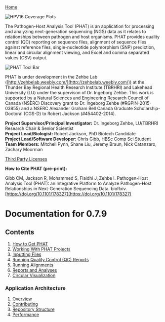[Home](https://chgibb.github.io/PHATDocs/)

![HPV16 Coverage Plots](https://chgibb.github.io//PHATDocs/docs/releases/0.1.0-beta.1/covHPV16white.png)

The Pathogen-Host Analysis Tool (PHAT) is an application for processing and analyzing next-generation sequencing (NGS) data as it relates to relationships between pathogen and host organisms. PHAT provides quality control (QC) reporting on sequence files, alignment of sequence files against reference files, single-nucleotide polymorphism (SNP) prediction, linear and circular alignment viewing, and Excel and comma separated values (CSV) output.

![PHAT Tool Bar](https://chgibb.github.io//PHATDocs/docs/releases/0.7.9/PHATtoolbar.png)

PHAT is under development in the Zehbe Lab ([http://zehbelab.weebly.com/](http://zehbelab.weebly.com/)) at the Thunder Bay Regional Health Research Institute (TBRHRI) and Lakehead University (LU) under the supervison of Dr. Ingeborg Zehbe. This work is supported by a Natural Sciences and Engineering Research Council of Canada (NSERC) Discovery grant to Dr. Ingeborg Zehbe (#RGPIN-2015-03855) and a NSERC Alexander Graham Bell Canada Graduate Scholarship-Doctoral (CGS-D) to Robert Jackson (#454402-2014).

**Project Supervisor/Principal Investigator:** Dr. Ingeborg Zehbe, LU/TBRHRI Research Chair & Senior Scientist    
**Project Lead/Biologist:** Robert Jackson, PhD Biotech Candidate    
**Project Lead/Software Developer:** Chris Gibb, HBSc Comp Sci Student  
**Team Members:** Mitchell Pynn, Shane Liu, Jeremy Braun, Nick Catanzaro, Zachary Moorman

[Third Party Licenses](https://chgibb.github.io/PHATDocs/docs/releases/0.7.9/thirdParty)

**How to Cite PHAT (pre-print):**

Gibb CM, Jackson R, Mohammed S, Fiaidhi J, Zehbe I. Pathogen-Host Analysis Tool (PHAT): an Integrative Platform to Analyze Pathogen-Host Relationships in Next-Generation Sequencing Data. bioRxiv. [https://doi.org/10.1101/178327](https://doi.org/10.1101/178327)

# Documentation for 0.7.9
## Contents
1. [How to Get PHAT](https://chgibb.github.io/PHATDocs/docs/releases/0.7.9/howToGetPHAT)
2. [Working With PHAT Projects](https://chgibb.github.io/PHATDocs/docs/releases/0.7.9/projects)
3. [Inputting Files](https://chgibb.github.io/PHATDocs/docs/releases/0.7.9/inputtingFiles)
4. [Running Quality Control (QC) Reports](https://chgibb.github.io/PHATDocs/docs/releases/0.7.9/QCReports)
5. [Running Alignments](https://chgibb.github.io/PHATDocs/docs/releases/0.7.9/runningAlignments)
6. [Reports and Analyses](https://chgibb.github.io/PHATDocs/docs/releases/0.7.9/reportsAndAnalyses)
7. [Circular Visualization](https://chgibb.github.io/PHATDocs/docs/releases/0.7.9/circularVisualization)

### Application Architecture
1. [Overview](https://chgibb.github.io/PHATDocs/docs/releases/0.7.9/archOverview)
2. [Contributing](https://chgibb.github.io/PHATDocs/docs/releases/0.7.9/contributingGuide)
3. [Repository Structure](https://chgibb.github.io/PHATDocs/docs/releases/0.7.9/repoStructure)
4. [Performance](https://chgibb.github.io/PHATDocs/docs/releases/0.7.9/performance)